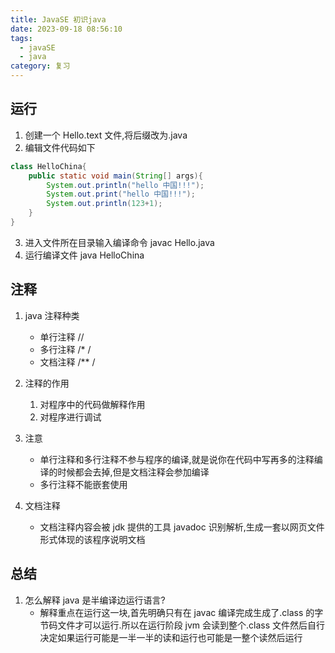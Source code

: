 ```yaml
---
title: JavaSE 初识java
date: 2023-09-18 08:56:10
tags:
  - javaSE
  - java
category: 复习
---
```


## 运行

1. 创建一个 Hello.text 文件,将后缀改为.java
2. 编辑文件代码如下

```java
class HelloChina{
	public static void main(String[] args){
		System.out.println("hello 中国!!!");
		System.out.print("hello 中国!!!");
		System.out.println(123+1);
	}
}
```

3. 进入文件所在目录输入编译命令 javac Hello.java
4. 运行编译文件 java HelloChina

## 注释

1. java 注释种类

   - 单行注释 //
   - 多行注释 /\* /
   - 文档注释 /\*\* /

2. 注释的作用

   1. 对程序中的代码做解释作用
   2. 对程序进行调试

3. 注意

   - 单行注释和多行注释不参与程序的编译,就是说你在代码中写再多的注释编译的时候都会去掉,但是文档注释会参加编译
   - 多行注释不能嵌套使用

4. 文档注释
   - 文档注释内容会被 jdk 提供的工具 javadoc 识别解析,生成一套以网页文件形式体现的该程序说明文档

## 总结

1. 怎么解释 java 是半编译边运行语言?
   - 解释重点在运行这一块,首先明确只有在 javac 编译完成生成了.class 的字节码文件才可以运行.所以在运行阶段 jvm 会读到整个.class 文件然后自行决定如果运行可能是一半一半的读和运行也可能是一整个读然后运行
